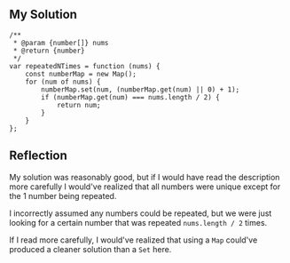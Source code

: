 ## My Solution

```
/**
 * @param {number[]} nums
 * @return {number}
 */
var repeatedNTimes = function (nums) {
    const numberMap = new Map();
    for (num of nums) {
        numberMap.set(num, (numberMap.get(num) || 0) + 1);
        if (numberMap.get(num) === nums.length / 2) {
            return num;
        }
    }
};
```

## Reflection

My solution was reasonably good, but if I would have read the description more carefully I would've realized that all numbers were unique except for the 1 number being repeated.

I incorrectly assumed any numbers could be repeated, but we were just looking for a certain number that was repeated `nums.length / 2` times.

If I read more carefully, I would've realized that using a `Map` could've produced a cleaner solution than a `Set` here.
